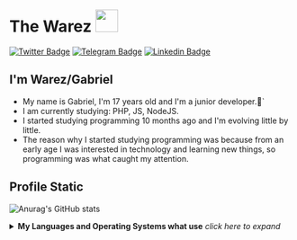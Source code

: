 # The Warez <img src="https://github.com/luc4sd3v/luc4sd3v/blob/main/wave.gif" width="40px">
<Redes Sociais>
  
[![Twitter Badge](https://img.shields.io/badge/-Twitter-1ca0f1?style=for-the-badge&labelColor=1ca0f1&logo=twitter&logoColor=white&link=https:https://twitter.com/WarezThe)](https://twitter.com/WarezThe)
[![Telegram Badge](https://img.shields.io/badge/-Telegram-1ca0f1?style=for-the-badge&labelColor=1ca0f1&logo=telegram&logoColor=white&link=https://t.me/TheWarezOfc)](https://t.me/TheWarezOfc)
[![Linkedin Badge](https://img.shields.io/badge/-Linkedin-1ca0f1?style=for-the-badge&labelColor=1ca0f1&logo=linkedin&logoColor=white&link=https://www.linkedin.com/in/gabriel-izidorio-86b903206/)](https://www.linkedin.com/in/gabriel-izidorio-86b903206/)
## I'm Warez/Gabriel

 - My name is Gabriel, I'm 17 years old and I'm a junior developer.🌛`
 - I am currently studying: PHP, JS, NodeJS.
 - I started studying programming 10 months ago and I'm evolving little by little.
 - The reason why I started studying programming was because from an early age I was interested in technology and learning new things, so programming was what caught my attention.

## Profile Static
![Anurag's GitHub stats](https://github-readme-stats.vercel.app/api?username=TheWarez&show_icons=true&theme=tokyonight)

<details>
  <summary> <b> My Languages and Operating Systems what use</b> <i> click here to expand </i> </summary>
  <br>
    
![HTML5](https://img.icons8.com/color/48/000000/html-5.png) 
![CSS3](https://img.icons8.com/color/48/000000/css3.png)
![JAVASCRIPT](https://img.icons8.com/color/48/000000/javascript.png)
![PYTHON](https://img.icons8.com/color/48/000000/python.png)
![PHP](https://img.icons8.com/color/48/000000/php.png)
![NODE.JS](https://img.icons8.com/color/48/000000/nodejs.png)
![WINDOWS](https://img.icons8.com/color/48/000000/windows-10.png)
![UBUNTU](https://img.icons8.com/color/48/000000/ubuntu--v1.png)
